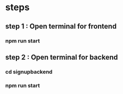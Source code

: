 # steps

## step 1 : Open terminal for frontend

### npm run start

## step 2 : Open terminal for backend

### cd signupbackend

### npm run start
